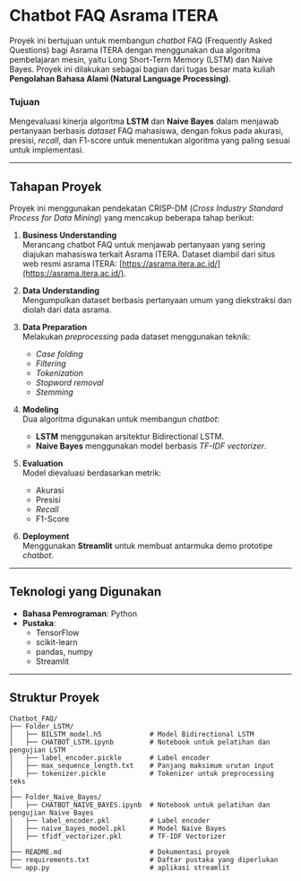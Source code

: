 # Chatbot FAQ Asrama ITERA

Proyek ini bertujuan untuk membangun *chatbot* FAQ (Frequently Asked Questions) bagi Asrama ITERA dengan menggunakan dua algoritma pembelajaran mesin, yaitu Long Short-Term Memory (LSTM) dan Naive Bayes. Proyek ini dilakukan sebagai bagian dari tugas besar mata kuliah **Pengolahan Bahasa Alami (Natural Language Processing)**. 

### **Tujuan**
Mengevaluasi kinerja algoritma **LSTM** dan **Naive Bayes** dalam menjawab pertanyaan berbasis *dataset* FAQ mahasiswa, dengan fokus pada akurasi, presisi, *recall*, dan F1-score untuk menentukan algoritma yang paling sesuai untuk implementasi.

---

## **Tahapan Proyek**
Proyek ini menggunakan pendekatan CRISP-DM (*Cross Industry Standard Process for Data Mining*) yang mencakup beberapa tahap berikut:

1. **Business Understanding**  
   Merancang chatbot FAQ untuk menjawab pertanyaan yang sering diajukan mahasiswa terkait Asrama ITERA. Dataset diambil dari situs web resmi asrama ITERA: [https://asrama.itera.ac.id/](https://asrama.itera.ac.id/).

2. **Data Understanding**  
   Mengumpulkan dataset berbasis pertanyaan umum yang diekstraksi dan diolah dari data asrama.

3. **Data Preparation**  
   Melakukan *preprocessing* pada dataset menggunakan teknik:
   - *Case folding*
   - *Filtering*
   - *Tokenization*
   - *Stopword removal*
   - *Stemming*

4. **Modeling**  
   Dua algoritma digunakan untuk membangun *chatbot*:
   - **LSTM** menggunakan arsitektur Bidirectional LSTM.
   - **Naive Bayes** menggunakan model berbasis *TF-IDF vectorizer*.

5. **Evaluation**  
   Model dievaluasi berdasarkan metrik: 
   - Akurasi
   - Presisi
   - *Recall*
   - F1-Score

6. **Deployment**  
   Menggunakan **Streamlit** untuk membuat antarmuka demo prototipe *chatbot*.

---

## **Teknologi yang Digunakan**
- **Bahasa Pemrograman**: Python
- **Pustaka**: 
  - TensorFlow
  - scikit-learn
  - pandas, numpy
  - Streamlit

---

## **Struktur Proyek**
```plaintext
Chatbot_FAQ/
├── Folder_LSTM/
│   ├── BILSTM_model.h5            # Model Bidirectional LSTM
│   ├── CHATBOT_LSTM.ipynb         # Notebook untuk pelatihan dan pengujian LSTM
│   ├── label_encoder.pickle       # Label encoder
│   ├── max_sequence_length.txt    # Panjang maksimum urutan input
│   ├── tokenizer.pickle           # Tokenizer untuk preprocessing teks
│
├── Folder_Naive_Bayes/
│   ├── CHATBOT_NAIVE_BAYES.ipynb  # Notebook untuk pelatihan dan pengujian Naive Bayes
│   ├── label_encoder.pkl          # Label encoder
│   ├── naive_bayes_model.pkl      # Model Naive Bayes
│   ├── tfidf_vectorizer.pkl       # TF-IDF Vectorizer
│
├── README.md                      # Dokumentasi proyek
├── requirements.txt               # Daftar pustaka yang diperlukan
└── app.py                         # aplikasi streamlit
